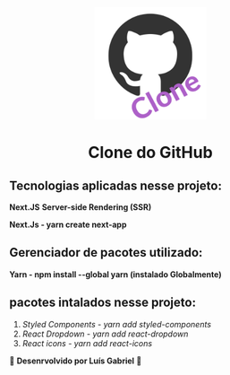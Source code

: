
<p align="center">
  <img src="./assets/Github clone.png" width="200" />
</p>

<h1 align="center">
  Clone do GitHub
</h1>

## Tecnologias aplicadas nesse projeto: 

**Next.JS**
**Server-side Rendering (SSR)**

**Next.Js - yarn create next-app**

## Gerenciador de pacotes utilizado: 

**Yarn - npm install --global yarn (instalado Globalmente)**

## pacotes intalados nesse projeto:

1. _Styled Components - yarn add styled-components_
2. _React Dropdown - yarn add react-dropdown_
3. _React icons - yarn add react-icons_


🚧 **Desenrvolvido por Luís Gabriel** 🚧